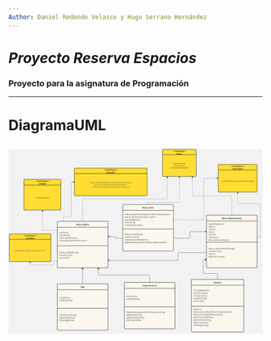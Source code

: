 ```yaml
---
Author: Daniel Redondo Velasco y Hugo Serrano Hernández
---
```

# *Proyecto Reserva Espacios*

### Proyecto para la asignatura de Programación

-----
# **DiagramaUML**
![](https://raw.githubusercontent.com/danielredvel/proyectoProg/master/Diagrama_UML.jpg)
-----
